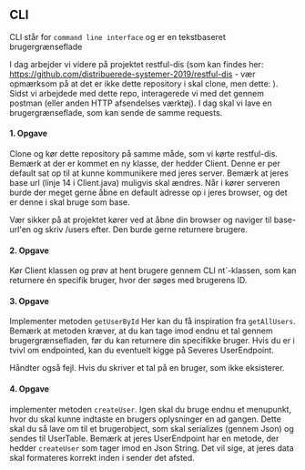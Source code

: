 ## CLI
CLI står for `command line interface` og er en tekstbaseret brugergrænseflade

I dag arbejder vi videre på projektet restful-dis (som kan findes her: https://github.com/distribuerede-systemer-2019/restful-dis - vær opmærksom på at det er ikke dette repository i skal clone, men dette: ).
Sidst vi arbejdede med dette repo, interagerede vi med det gennem postman (eller anden HTTP afsendelses værktøj). I dag skal vi lave en brugergrænseflade, som kan sende de samme requests.

#### 1. Opgave
Clone og kør dette repository på samme måde, som vi kørte restful-dis. Bemærk at der er kommet en ny klasse, der hedder Client. Denne er per default sat op til at kunne kommunikere med jeres server. Bemærk at jeres base url (linje 14 i Client.java) muligvis skal ændres. Når i kører serveren burde der meget gerne åbne en default adresse op i jeres browser, og det er denne i skal bruge som base.

Vær sikker på at projektet kører ved at åbne din browser og naviger til base-url'en og skriv /users efter. Den burde gerne returnere brugere.


#### 2. Opgave
Kør Client klassen og prøv at hent brugere gennem CLI
nt`-klassen, som kan returnere én specifik bruger, hvor der søges med brugerens ID.

#### 3. Opgave
Implementer metoden `getUserById`
Her kan du få inspiration fra `getAllUsers`. Bemærk at metoden kræver, at du kan tage imod endnu et tal gennem brugergrænsefladen, før du kan returnere din specifikke bruger. Hvis du er i tvivl om endpointed, kan du eventuelt kigge på Severes UserEndpoint. 

Håndter også fejl. Hvis du skriver et tal på en bruger, som ikke eksisterer.

#### 4. Opgave
implementer metoden `createUser`. Igen skal du bruge endnu et menupunkt, hvor du skal kunne indtaste en brugers oplysninger en ad gangen. Dette skal du så lave om til et brugerobject, som skal serializes (gennem Json) og sendes til UserTable. Bemærk at jeres UserEndpoint har en metode, der hedder `createUser` som tager imod en Json String.
Det vil sige, at jeres data skal formateres korrekt inden i sender det afsted. 


